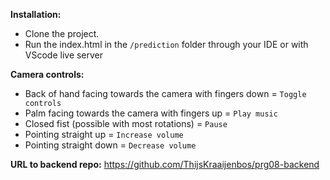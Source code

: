 **Installation:**

- Clone the project. <br>
- Run the index.html in the `/prediction` folder through your IDE or with VScode live server

**Camera controls:**
- Back of hand facing towards the camera with fingers down = `Toggle controls`
- Palm facing towards  the camera with fingers up = `Play music`
- Closed fist (possible with most rotations) = `Pause`
- Pointing straight up = `Increase volume`
- Pointing straight down = `Decrease volume`

**URL to backend repo:**
https://github.com/ThijsKraaijenbos/prg08-backend
